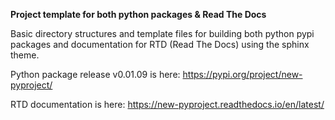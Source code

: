 **Project template for both python packages & Read The Docs**

Basic directory structures and template files for building both python pypi\
packages and documentation for RTD (Read The Docs) using the sphinx theme.

Python package release v0.01.09 is here: https://pypi.org/project/new-pyproject/

RTD documentation is here: https://new-pyproject.readthedocs.io/en/latest/



